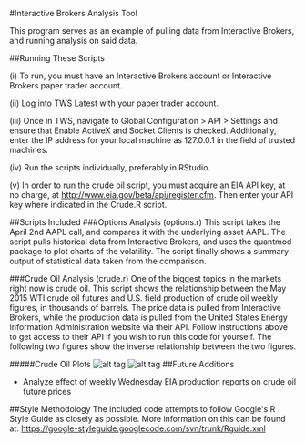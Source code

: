 #Interactive Brokers Analysis Tool

This program serves as an example of pulling data from Interactive Brokers, and running analysis on said data.

##Running These Scripts

(i) To run, you must have an Interactive Brokers account or Interactive Brokers paper trader account.

(ii) Log into TWS Latest with your paper trader account. 

(iii) Once in TWS, navigate to Global Configuration > API > Settings and ensure that Enable ActiveX and Socket Clients is checked. Additionally, enter the IP address for your local machine as 127.0.0.1 in the field of trusted machines.

(iv) Run the scripts individually, preferably in RStudio.

(v) In order to run the crude oil script, you must acquire an EIA API key, at no charge, at http://www.eia.gov/beta/api/register.cfm. Then enter your API key where indicated in the Crude.R script.

##Scripts Included
###Options Analysis (options.r)
This script takes the April 2nd AAPL call, and compares it with the underlying asset AAPL. The script pulls historical data from Interactive Brokers, and uses the quantmod package to plot charts of the volatility. The script finally shows a summary output of statistical data taken from the comparison.

###Crude Oil Analysis (crude.r)
One of the biggest topics in the markets right now is crude oil. This script shows the relationship between the May 2015 WTI crude oil futures and U.S. field production of crude oil weekly figures, in thousands of barrels. The price data is pulled from Interactive Brokers, while the production data is pulled from the United States Energy Information Administration website via their API. Follow instructions above to get access to their API if you wish to run this code for yourself. The following two figures show the inverse relationship between the two figures.

#####Crude Oil Plots
![alt tag](https://raw.githubusercontent.com/mkirch/Interactive-Brokers/master/productionData.png)
![alt tag](https://raw.githubusercontent.com/mkirch/Interactive-Brokers/master/priceData.png)
##Future Additions
* Analyze effect of weekly Wednesday EIA production reports on crude oil future prices
  

##Style Methodology
The included code attempts to follow Google's R Style Guide as closely as possible. More information on this can be found at: https://google-styleguide.googlecode.com/svn/trunk/Rguide.xml

